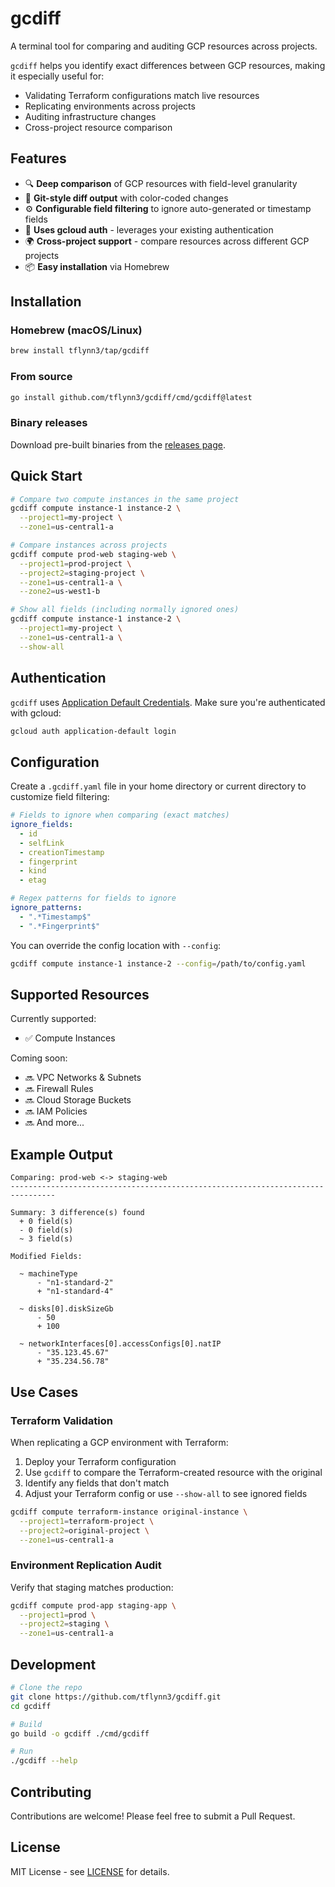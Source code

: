 # gcdiff

A terminal tool for comparing and auditing GCP resources across projects.

`gcdiff` helps you identify exact differences between GCP resources, making it especially useful for:
- Validating Terraform configurations match live resources
- Replicating environments across projects
- Auditing infrastructure changes
- Cross-project resource comparison

## Features

- 🔍 **Deep comparison** of GCP resources with field-level granularity
- 🎨 **Git-style diff output** with color-coded changes
- ⚙️ **Configurable field filtering** to ignore auto-generated or timestamp fields
- 🔐 **Uses gcloud auth** - leverages your existing authentication
- 🌍 **Cross-project support** - compare resources across different GCP projects
- 📦 **Easy installation** via Homebrew

## Installation

### Homebrew (macOS/Linux)

```bash
brew install tflynn3/tap/gcdiff
```

### From source

```bash
go install github.com/tflynn3/gcdiff/cmd/gcdiff@latest
```

### Binary releases

Download pre-built binaries from the [releases page](https://github.com/tflynn3/gcdiff/releases).

## Quick Start

```bash
# Compare two compute instances in the same project
gcdiff compute instance-1 instance-2 \
  --project1=my-project \
  --zone1=us-central1-a

# Compare instances across projects
gcdiff compute prod-web staging-web \
  --project1=prod-project \
  --project2=staging-project \
  --zone1=us-central1-a \
  --zone2=us-west1-b

# Show all fields (including normally ignored ones)
gcdiff compute instance-1 instance-2 \
  --project1=my-project \
  --zone1=us-central1-a \
  --show-all
```

## Authentication

`gcdiff` uses [Application Default Credentials](https://cloud.google.com/docs/authentication/application-default-credentials). Make sure you're authenticated with gcloud:

```bash
gcloud auth application-default login
```

## Configuration

Create a `.gcdiff.yaml` file in your home directory or current directory to customize field filtering:

```yaml
# Fields to ignore when comparing (exact matches)
ignore_fields:
  - id
  - selfLink
  - creationTimestamp
  - fingerprint
  - kind
  - etag

# Regex patterns for fields to ignore
ignore_patterns:
  - ".*Timestamp$"
  - ".*Fingerprint$"
```

You can override the config location with `--config`:

```bash
gcdiff compute instance-1 instance-2 --config=/path/to/config.yaml
```

## Supported Resources

Currently supported:
- ✅ Compute Instances

Coming soon:
- 🔜 VPC Networks & Subnets
- 🔜 Firewall Rules
- 🔜 Cloud Storage Buckets
- 🔜 IAM Policies
- 🔜 And more...

## Example Output

```
Comparing: prod-web <-> staging-web
--------------------------------------------------------------------------------

Summary: 3 difference(s) found
  + 0 field(s)
  - 0 field(s)
  ~ 3 field(s)

Modified Fields:

  ~ machineType
      - "n1-standard-2"
      + "n1-standard-4"

  ~ disks[0].diskSizeGb
      - 50
      + 100

  ~ networkInterfaces[0].accessConfigs[0].natIP
      - "35.123.45.67"
      + "35.234.56.78"
```

## Use Cases

### Terraform Validation

When replicating a GCP environment with Terraform:

1. Deploy your Terraform configuration
2. Use `gcdiff` to compare the Terraform-created resource with the original
3. Identify any fields that don't match
4. Adjust your Terraform config or use `--show-all` to see ignored fields

```bash
gcdiff compute terraform-instance original-instance \
  --project1=terraform-project \
  --project2=original-project \
  --zone1=us-central1-a
```

### Environment Replication Audit

Verify that staging matches production:

```bash
gcdiff compute prod-app staging-app \
  --project1=prod \
  --project2=staging \
  --zone1=us-central1-a
```

## Development

```bash
# Clone the repo
git clone https://github.com/tflynn3/gcdiff.git
cd gcdiff

# Build
go build -o gcdiff ./cmd/gcdiff

# Run
./gcdiff --help
```

## Contributing

Contributions are welcome! Please feel free to submit a Pull Request.

## License

MIT License - see [LICENSE](LICENSE) for details.
